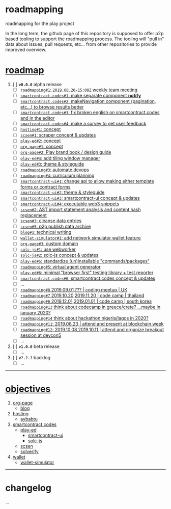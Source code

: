 # roadmapping
roadmapping for the play project

In the long term, the github page of this repository is supposed to offer p2p based tooling to support the roadmapping process. The tooling will "pull in" data about issues, pull requests, etc... from other repositories to provide improved overview.

# [roadmap](https://github.com/playproject-io/roadmapping#roadmap)
1. [ ] **`v0.0.0`** alpha release
    * [ ] [`roadmapping#1`: `2019.08.20-15:00Z` weekly team meeting](https://github.com/playproject-io/roadmapping/issues/1)
    * [ ] [`smartcontract.codes#1`: make separate component **notify**](https://github.com/playproject-io/smartcontract.codes/issues/1)
    * [ ] [`smartcontract.codes#2`: makeNavigation component (pagination, etc...) to browse results better](https://github.com/playproject-io/smartcontract.codes/issues/2)
    * [ ] [`smartcontract.codes#3`: fix broken english on smartcontract.codes and in the editor](https://github.com/playproject-io/smartcontract.codes/issues/3)
    * [ ] [`smartcontract.codes#4`: make a survey to get user feedback](https://github.com/playproject-io/smartcontract.codes/issues/4)
    * [ ] [`hosting#1`: concept](https://github.com/playproject-io/hosting/issues/1)
    * [ ] [`scsen#1`: scraper concept & updates](https://github.com/playproject-io/scsen/issues/1)
    * [ ] [`play-ed#2`: concept](https://github.com/playproject-io/play-ed/issues/2)
    * [ ] [`org-page#1`: concept](https://github.com/playproject-io/playproject-io.github.io/issues/1)
    * [ ] [`org-page#2`: Play brand book / design guide](https://github.com/playproject-io/playproject-io.github.io/issues/2)
    * [ ] [`play-ed#4`: add tiling window manager](https://github.com/playproject-io/play-ed/issues/4)
    * [ ] [`play-ed#3`: theme & styleguide](https://github.com/playproject-io/play-ed/issues/3)
    * [ ] [`roadmapping#3`: automate devops](https://github.com/playproject-io/roadmapping/issues/3)
    * [ ] [`roadmapping#4`: curriculum planning](https://github.com/playproject-io/roadmapping/issues/4)
    * [ ] [`smartcontract-ui#1`: change api to allow making either template forms or contract forms](https://github.com/playproject-io/smartcontract-ui/issues/1)
    * [ ] [`smartcontract-ui#2`: theme & styleguide](https://github.com/playproject-io/smartcontract-ui/issues/2)
    * [ ] [`smartcontract-ui#3`: smartcontract-ui concept & updates](https://github.com/playproject-io/smartcontract-ui/issues/3)
    * [ ] [`smartcontract-ui#4`: executable web3 snippets](https://github.com/playproject-io/smartcontract-ui/issues/4)
    * [ ] [`scsen#2`: AST import statement analysis and content hash replacement](https://github.com/playproject-io/scsen/issues/2)
    * [ ] [`scsen#3`: cleanse data entries](https://github.com/playproject-io/scsen/issues/3)
    * [ ] [`scsen#5`: p2p publish data archive](https://github.com/playproject-io/scsen/issues/5)
    * [ ] [`blog#1`: technical writing](https://github.com/playproject-io/blog/issues/1)
    * [ ] [`wallet-simulator#1`: add network simulator wallet feature](https://github.com/playproject-io/wallet-simulator/issues/1)
    * [ ] [`org-page#3`: custom domain](https://github.com/playproject-io/playproject-io.github.io/issues/3)
    * [ ] [`solc-js#1`: use webworker](https://github.com/playproject-io/solc-js/issues/1)
    * [ ] [`solc-js#2`: solc-js concept & updates](https://github.com/playproject-io/solc-js/issues/2)
    * [ ] [`play-ed#5`: standardize (un)installable "commands/packages"](https://github.com/playproject-io/play-ed/issues/5)
    * [ ] [`roadmapping#5`: virtual agent generator](https://github.com/playproject-io/roadmapping/issues/5)
    * [ ] [`play-ed#6`: minimal "browser first" testing library + test reporter](https://github.com/playproject-io/play-ed/issues/6)
    * [ ] [`smartcontract.codes#6`: smartcontract.codes concept & updates](https://github.com/playproject-io/smartcontract.codes/issues/6)
    * [ ] ...
    * [ ] [`roadmapping#8` 2019.09.01,??? | coding meetup | UK](https://github.com/playproject-io/roadmapping/issues/8)
    * [ ] [`roadmapping#7` 2019.10.20,2019.11.20 | code camp | thailand](https://github.com/playproject-io/roadmapping/issues/7)
    * [ ] [`roadmapping#6` 2019.12.01,2019.01.01 | code camp | south korea](https://github.com/playproject-io/roadmapping/issues/6)
    * [ ] [`roadmapping#13` think about codecamp in greece/crete? ...maybe in january 2020?](https://github.com/playproject-io/roadmapping/issues/13)
    * [ ] [`roadmapping#14` think about hackathon nigeria/lagos in 2020?](https://github.com/playproject-io/roadmapping/issues/14)
    * [ ] [`roadmapping#11`: 2019.08.23 | attend and present at blockchain week](https://github.com/playproject-io/roadmapping/issues/11)
    * [ ] [`roadmapping#12`: 2019.10.08,2019.10.11 | attend and organize breakout session at devcon5](https://github.com/playproject-io/roadmapping/issues/12)
    * [ ] ...
2. [ ] **`v1.0.0`** beta release
    * [ ] ...
3. [ ] **`v?.?.?`** backlog
    * [ ] ...

---
# [objectives](https://github.com/playproject-io/roadmapping#objectives)
1. [org-page](https://github.com/playproject-io/playproject-io.github.io)
    * [blog](https://github.com/playproject-io/blog)
2. [hosting](https://github.com/playproject-io/hosting)
    * [aybabtu](https://github.com/playproject-io/aybabtu)
3. [smartcontract.codes](https://github.com/playproject-io/smartcontract.codes)
    * [play-ed](https://github.com/playproject-io/play-ed)
        * [smartcontract-ui](https://github.com/playproject-io/smartcontract-ui)
        * [solc-js](https://github.com/playproject-io/solc-js)
    * [scsen](https://github.com/playproject-io/scsen)
    * [solverify](https://github.com/playproject-io/solverify)
4. [wallet](https://github.com/playproject-io/wallet)
    * [wallet-simulator](https://github.com/playproject-io/wallet-simulator)

---
# changelog
...
